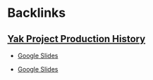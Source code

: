 
# Backlinks
## [Yak Project Production History](<Yak Project Production History.md>)
- [Google Slides](<Google Slides.md>)

- [Google Slides](<Google Slides.md>)

